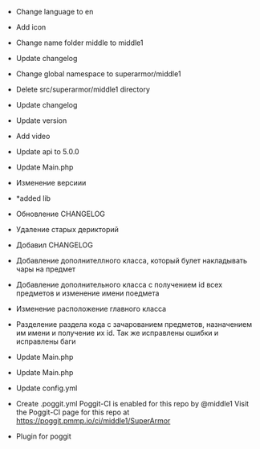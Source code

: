 - Change language to en
- Add icon

- Change name folder middle to middle1
- Update changelog
- Change global namespace to superarmor/middle1
- Delete src/superarmor/middle1 directory
- Update changelog
- Update version
- Add video
- Update api to 5.0.0
- Update Main.php
- Изменение версиии
- *added lib
- Обновление CHANGELOG
- Удаление старых дерикторий
- Добавил CHANGELOG
- Добавление дополнителлного класса, который булет накладывать чары на предмет
- Добавление дополнительного класса с получением id всех предметов и изменение имени поедмета
- Изменение расположение главного класса
- Разделение раздела кода с зачарованием предметов, назначением им имени и получение их id. Так же исправлены ошибки и исправлены баги
- Update Main.php
- Update Main.php
- Update config.yml
- Create .poggit.yml Poggit-CI is enabled for this repo by @middle1 Visit the Poggit-CI page for this repo at https://poggit.pmmp.io/ci/middle1/SuperArmor
- Plugin for poggit

